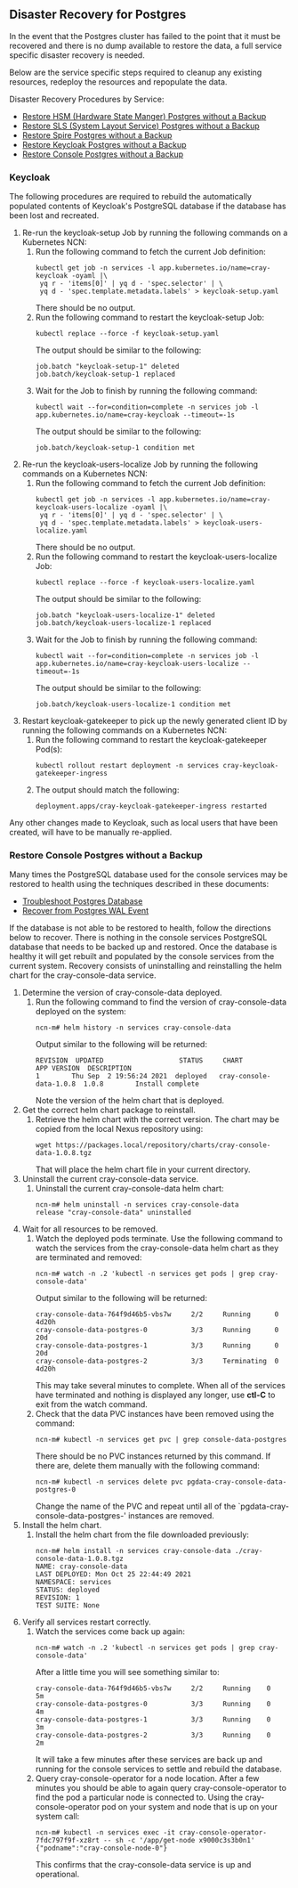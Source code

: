 ## Disaster Recovery for Postgres

In the event that the Postgres cluster has failed to the point that it must be recovered and there is no dump available to restore the data, a full service specific disaster recovery is needed.

Below are the service specific steps required to cleanup any existing resources, redeploy the resources and repopulate the data.

Disaster Recovery Procedures by Service:

- [Restore HSM (Hardware State Manger) Postgres without a Backup](../hardware_state_manager/Restore_HSM_Postgres_without_a_Backup.md)
- [Restore SLS (System Layout Service) Postgres without a Backup](../system_layout_service/Restore_SLS_Postgres_without_an_Existing_Backup.md)
- [Restore Spire Postgres without a Backup](../spire/Restore_Spire_Postgres_without_a_Backup.md)
- [Restore Keycloak Postgres without a Backup](#restore-keycloak-postgres)
- [Restore Console Postgres without a Backup](#restore-console-postgres)

<a name="restore-keycloak-postgres"> </a>
### Keycloak

The following procedures are required to rebuild the automatically populated
contents of Keycloak's PostgreSQL database if the database has been lost and
recreated.

1. Re-run the keycloak-setup Job by running the following commands on a Kubernetes NCN:
   1. Run the following command to fetch the current Job definition:
      ```
      kubectl get job -n services -l app.kubernetes.io/name=cray-keycloak -oyaml |\
       yq r - 'items[0]' | yq d - 'spec.selector' | \
       yq d - 'spec.template.metadata.labels' > keycloak-setup.yaml
      ```
      There should be no output.
   1. Run the following command to restart the keycloak-setup Job:
      ```
      kubectl replace --force -f keycloak-setup.yaml
      ```
      The output should be similar to the following:
      ```
      job.batch "keycloak-setup-1" deleted
      job.batch/keycloak-setup-1 replaced
      ```
   1. Wait for the Job to finish by running the following command:
      ```
      kubectl wait --for=condition=complete -n services job -l app.kubernetes.io/name=cray-keycloak --timeout=-1s
      ```
      The output should be similar to the following:
      ```
      job.batch/keycloak-setup-1 condition met
      ```
1. Re-run the keycloak-users-localize Job by running the following commands on a Kubernetes NCN:
   1. Run the following command to fetch the current Job definition:
      ```
      kubectl get job -n services -l app.kubernetes.io/name=cray-keycloak-users-localize -oyaml |\
       yq r - 'items[0]' | yq d - 'spec.selector' | \
       yq d - 'spec.template.metadata.labels' > keycloak-users-localize.yaml
      ```
      There should be no output.
   1. Run the following command to restart the keycloak-users-localize Job:
      ```
      kubectl replace --force -f keycloak-users-localize.yaml
      ```
      The output should be similar to the following:
      ```
      job.batch "keycloak-users-localize-1" deleted
      job.batch/keycloak-users-localize-1 replaced
      ```
   1. Wait for the Job to finish by running the following command:
      ```
      kubectl wait --for=condition=complete -n services job -l app.kubernetes.io/name=cray-keycloak-users-localize --timeout=-1s
      ```
      The output should be similar to the following:
      ```
      job.batch/keycloak-users-localize-1 condition met
      ```
1. Restart keycloak-gatekeeper to pick up the newly generated client ID by running the following commands on a Kubernetes NCN:
   1. Run the following command to restart the keycloak-gatekeeper Pod(s):
      ```
      kubectl rollout restart deployment -n services cray-keycloak-gatekeeper-ingress
      ```
   1. The output should match the following:
      ```
      deployment.apps/cray-keycloak-gatekeeper-ingress restarted
      ```

Any other changes made to Keycloak, such as local users that have been created,
will have to be manually re-applied.

<a name="#restore-console-postgres"> </a>
### Restore Console Postgres without a Backup

Many times the PostgreSQL database used for the console services may be restored to health using
the techniques described in these documents:
- [Troubleshoot Postgres Database](./Troubleshoot_Postgres_Database.md)
- [Recover from Postgres WAL Event](./Recover_from_Postgres_WAL_Event.md)

If the database is not able to be restored to health, follow the directions below to recover.
There is nothing in the console services PostgreSQL database that needs to be backed up and restored.
Once the database is healthy it will get rebuilt and populated by the console services from the
current system. Recovery consists of uninstalling and reinstalling the helm chart for the
cray-console-data service.

1. Determine the version of cray-console-data deployed.
   1. Run the following command to find the version of cray-console-data deployed on the system:
      ```
      ncn-m# helm history -n services cray-console-data
      ```
      Output similar to the following will be returned:
      ```
      REVISION	UPDATED                   STATUS     CHART                    APP VERSION  DESCRIPTION
      1        Thu Sep  2 19:56:24 2021  deployed   cray-console-data-1.0.8  1.0.8        Install complete
      ```
      Note the version of the helm chart that is deployed.
1. Get the correct helm chart package to reinstall.
   1. Retrieve the helm chart with the correct version.
      The chart may be copied from the local Nexus repository using:
      ```
      wget https://packages.local/repository/charts/cray-console-data-1.0.8.tgz
      ```
      That will place the helm chart file in your current directory.
1. Uninstall the current cray-console-data service.
   1. Uninstall the current cray-console-data helm chart:
      ```
      ncn-m# helm uninstall -n services cray-console-data
      release "cray-console-data" uninstalled
      ```
1. Wait for all resources to be removed.
   1. Watch the deployed pods terminate.
      Use the following command to watch the services from the cray-console-data helm chart as
      they are terminated and removed:
      ```
      ncn-m# watch -n .2 'kubectl -n services get pods | grep cray-console-data'
      ```
      Output similar to the following will be returned:
      ```
      cray-console-data-764f9d46b5-vbs7w     2/2     Running      0          4d20h
      cray-console-data-postgres-0           3/3     Running      0          20d
      cray-console-data-postgres-1           3/3     Running      0          20d
      cray-console-data-postgres-2           3/3     Terminating  0          4d20h
      ```
      This may take several minutes to complete. When all of the services have terminated and nothing
      is displayed any longer, use **ctl-C** to exit from the watch command.
   1. Check that the data PVC instances have been removed using the command:
      ```
      ncn-m# kubectl -n services get pvc | grep console-data-postgres
      ```
      There should be no PVC instances returned by this command. If there are, delete them
      manually with the following command:
      ```
      ncn-m# kubectl -n services delete pvc pgdata-cray-console-data-postgres-0
      ```
      Change the name of the PVC and repeat until all of the `pgdata-cray-console-data-postgres-'
      instances are removed.
1. Install the helm chart.
   1. Install the helm chart from the file downloaded previously:
      ```
      ncn-m# helm install -n services cray-console-data ./cray-console-data-1.0.8.tgz 
      NAME: cray-console-data
      LAST DEPLOYED: Mon Oct 25 22:44:49 2021
      NAMESPACE: services
      STATUS: deployed
      REVISION: 1
      TEST SUITE: None
      ```
1. Verify all services restart correctly.
   1. Watch the services come back up again:
      ```
      ncn-m# watch -n .2 'kubectl -n services get pods | grep cray-console-data'
      ```
      After a little time you will see something similar to:
      ```
      cray-console-data-764f9d46b5-vbs7w     2/2     Running    0          5m
      cray-console-data-postgres-0           3/3     Running    0          4m
      cray-console-data-postgres-1           3/3     Running    0          3m
      cray-console-data-postgres-2           3/3     Running    0          2m
      ```
      It will take a few minutes after these services are back up and running for the
      console services to settle and rebuild the database.
   1. Query cray-console-operator for a node location.
      After a few minutes you should be able to again query cray-console-operator to
      find the pod a particular node is connected to.  Using the cray-console-operator
      pod on your system and node that is up on your system call:
      ```
      ncn-m# kubectl -n services exec -it cray-console-operator-7fdc797f9f-xz8rt -- sh -c '/app/get-node x9000c3s3b0n1'
      {"podname":"cray-console-node-0"}
      ```
      This confirms that the cray-console-data service is up and operational.
